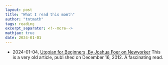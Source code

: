 ```yaml
---
layout: post
title: "What I read this month"
author: "tntmath"
tags: reading
excerpt_separator: <!--more-->
mathjax: true
date: 2024-01-01
---
```


- 2024-01-04, [Utopian for Beginners, By Joshua Foer on Newyorker](https://www.newyorker.com/magazine/2012/12/24/utopian-for-beginners) 
    This is a very old article, published on December 16, 2012. A fascinating read.